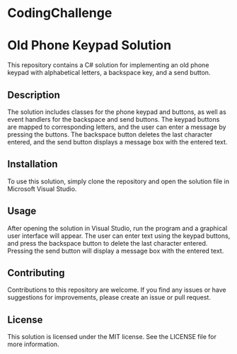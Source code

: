 # CodingChallenge
<h1>Old Phone Keypad Solution</h1>
This repository contains a C# solution for implementing an old phone keypad with alphabetical letters, a backspace key, and a send button.

<h2>Description</h2>
The solution includes classes for the phone keypad and buttons, as well as event handlers for the backspace and send buttons. The keypad buttons are mapped to corresponding letters, and the user can enter a message by pressing the buttons. The backspace button deletes the last character entered, and the send button displays a message box with the entered text.

<h2>Installation</h2>
To use this solution, simply clone the repository and open the solution file in Microsoft Visual Studio.

<h2>Usage</h2>
After opening the solution in Visual Studio, run the program and a graphical user interface will appear. The user can enter text using the keypad buttons, and press the backspace button to delete the last character entered. Pressing the send button will display a message box with the entered text.

<h2>Contributing</h2>
Contributions to this repository are welcome. If you find any issues or have suggestions for improvements, please create an issue or pull request.

<h2>License</h2>
This solution is licensed under the MIT license. See the LICENSE file for more information.
